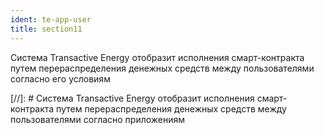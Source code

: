 ```yaml
---
ident: te-app-user
title: section11
---
```

Система <span class="te">Transactive Energy</span> отобразит исполнения смарт-контракта путем перераспределения денежных средств между пользователями согласно его условиям

[//]: # Система <span class="te">Transactive Energy</span> отобразит исполнения смарт-контракта путем перераспределения денежных средств между пользователями согласно приложениям